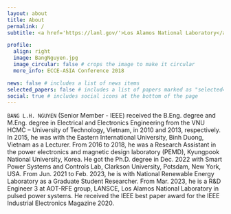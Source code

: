 ```yaml
---
layout: about
title: About
permalink: /
subtitle: <a href='https://lanl.gov/'>Los Alamos National Laboratory</a>, Los Alamos, New Mexico.

profile:
  align: right
  image: BangNguyen.jpg
  image_circular: false # crops the image to make it circular
  more_info: ECCE-ASIA Conference 2018

news: false # includes a list of news items
selected_papers: false # includes a list of papers marked as "selected={true}"
social: true # includes social icons at the bottom of the page
---
```


`BANG L.H. NGUYEN` (Senior Member - IEEE) received the B.Eng. degree and M.Eng. degree in Electrical and Electronics Engineering from the VNU HCMC – University of Technology, Vietnam, in 2010 and 2013, respectively. In 2015, he was with the Eastern International University, Binh Duong, Vietnam as a Lecturer. From 2016 to 2018, he was a Research Assistant in the power electronics and magnetic design laboratory (PEMD), Kyungpook National University, Korea.  He got the Ph.D. degree in Dec. 2022 with Smart Power Systems and Controls Lab, Clarkson University, Potsdam, New York, USA. From Jun. 2021 to Feb. 2023, he is with National Renewable Energy Laboratory as a Graduate Student Researcher. From Mar. 2023, he is a R&D Engineer 3 at AOT-RFE group, LANSCE, Los Alamos National Laboratory in pulsed power systems. He received the IEEE best paper award for the IEEE Industrial Electronics Magazine 2020.
